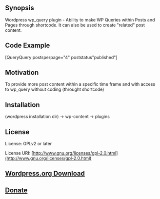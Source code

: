 ## Synopsis

Wordpress wp_query plugin - Ability to make WP Queries within Posts and Pages through shortcode. It can also be used to create "related" post content.

## Code Example

[QueryQuery postsperpage="4" poststatus"published"]

## Motivation

To provide more post content within a specific time frame and with access to wp_query without coding (throught shortcode)

## Installation

(wordpress installation dir) -> wp-content -> plugins

## License

License: GPLv2 or later

License URI: [http://www.gnu.org/licenses/gpl-2.0.html](http://www.gnu.org/licenses/gpl-2.0.html)

## [Wordpress.org Download](http://wordpress.org/plugins/queryquery/)

## [Donate](http://bt.zamartz.com/RpKg9V)
